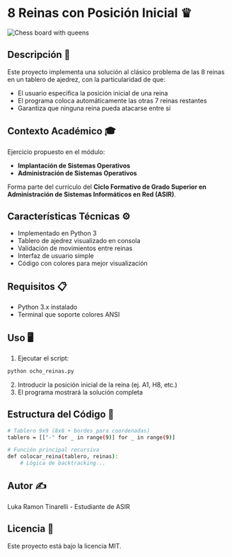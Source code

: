 # 8 Reinas con Posición Inicial ♛

![Chess board with queens](https://upload.wikimedia.org/wikipedia/commons/thumb/1/1f/Eight-queens-animation.gif/220px-Eight-queens-animation.gif)

## Descripción 📜
Este proyecto implementa una solución al clásico problema de las 8 reinas en un tablero de ajedrez, con la particularidad de que:
- El usuario especifica la posición inicial de una reina
- El programa coloca automáticamente las otras 7 reinas restantes
- Garantiza que ninguna reina pueda atacarse entre sí

## Contexto Académico 🎓
Ejercicio propuesto en el módulo:
- **Implantación de Sistemas Operativos** 
- **Administración de Sistemas Operativos**

Forma parte del currículo del **Ciclo Formativo de Grado Superior en Administración de Sistemas Informáticos en Red (ASIR)**.

## Características Técnicas ⚙️
- Implementado en Python 3
- Tablero de ajedrez visualizado en consola
- Validación de movimientos entre reinas
- Interfaz de usuario simple
- Código con colores para mejor visualización

## Requisitos 📋
- Python 3.x instalado
- Terminal que soporte colores ANSI

## Uso 🖥️
1. Ejecutar el script:
```bash
python ocho_reinas.py
```

2. Introducir la posición inicial de la reina (ej. A1, H8, etc.)
3. El programa mostrará la solución completa

## Estructura del Código 🧱
```bash
# Tablero 9x9 (8x8 + bordes para coordenadas)
tablero = [["-" for _ in range(9)] for _ in range(9)]  

# Función principal recursiva
def colocar_reina(tablero, reinas):
    # Lógica de backtracking...
```

## Autor ✍️
Luka Ramon Tinarelli - Estudiante de ASIR


## Licencia 📄
Este proyecto está bajo la licencia MIT.
